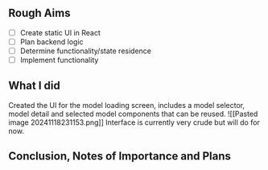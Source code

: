

## Rough Aims

- [ ] Create static UI in React
- [ ] Plan backend logic
- [ ] Determine functionality/state residence
- [ ] Implement functionality
## What I did

Created the UI for the model loading screen, includes a model selector, model detail and selected model components that can be reused.
![[Pasted image 20241118231153.png]]
Interface is currently very crude but will do for now.
## Conclusion, Notes of Importance and Plans
